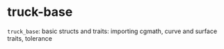# truck-base
`truck_base`: basic structs and traits: importing cgmath, curve and surface traits, tolerance
